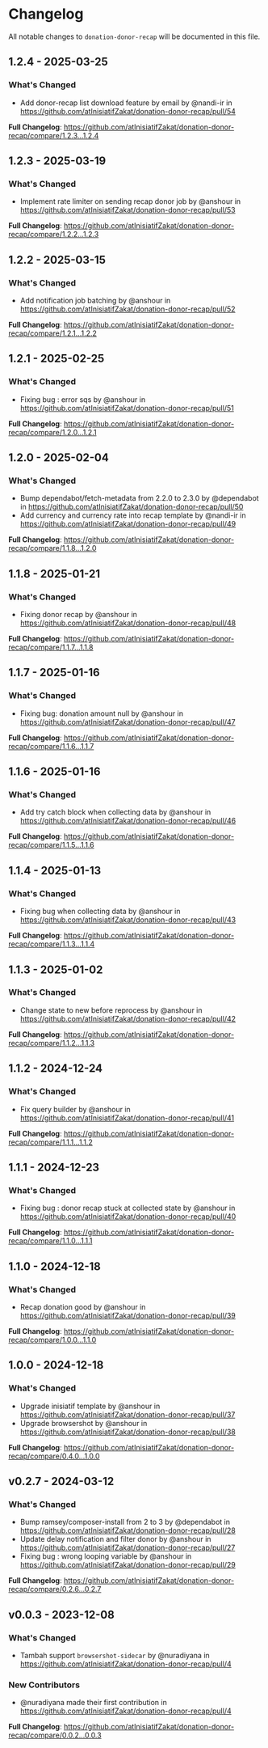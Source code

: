# Changelog

All notable changes to `donation-donor-recap` will be documented in this file.

## 1.2.4 - 2025-03-25

### What's Changed

* Add donor-recap list download feature by email by @nandi-ir in https://github.com/atInisiatifZakat/donation-donor-recap/pull/54

**Full Changelog**: https://github.com/atInisiatifZakat/donation-donor-recap/compare/1.2.3...1.2.4

## 1.2.3 - 2025-03-19

### What's Changed

* Implement rate limiter on sending recap donor job by @anshour in https://github.com/atInisiatifZakat/donation-donor-recap/pull/53

**Full Changelog**: https://github.com/atInisiatifZakat/donation-donor-recap/compare/1.2.2...1.2.3

## 1.2.2 - 2025-03-15

### What's Changed

* Add notification job batching by @anshour in https://github.com/atInisiatifZakat/donation-donor-recap/pull/52

**Full Changelog**: https://github.com/atInisiatifZakat/donation-donor-recap/compare/1.2.1...1.2.2

## 1.2.1 - 2025-02-25

### What's Changed

* Fixing bug : error sqs by @anshour in https://github.com/atInisiatifZakat/donation-donor-recap/pull/51

**Full Changelog**: https://github.com/atInisiatifZakat/donation-donor-recap/compare/1.2.0...1.2.1

## 1.2.0 - 2025-02-04

### What's Changed

* Bump dependabot/fetch-metadata from 2.2.0 to 2.3.0 by @dependabot in https://github.com/atInisiatifZakat/donation-donor-recap/pull/50
* Add currency and currency rate into recap template by @nandi-ir in https://github.com/atInisiatifZakat/donation-donor-recap/pull/49

**Full Changelog**: https://github.com/atInisiatifZakat/donation-donor-recap/compare/1.1.8...1.2.0

## 1.1.8 - 2025-01-21

### What's Changed

* Fixing donor recap by @anshour in https://github.com/atInisiatifZakat/donation-donor-recap/pull/48

**Full Changelog**: https://github.com/atInisiatifZakat/donation-donor-recap/compare/1.1.7...1.1.8

## 1.1.7 - 2025-01-16

### What's Changed

* Fixing bug: donation amount null by @anshour in https://github.com/atInisiatifZakat/donation-donor-recap/pull/47

**Full Changelog**: https://github.com/atInisiatifZakat/donation-donor-recap/compare/1.1.6...1.1.7

## 1.1.6 - 2025-01-16

### What's Changed

* Add try catch block when collecting data by @anshour in https://github.com/atInisiatifZakat/donation-donor-recap/pull/46

**Full Changelog**: https://github.com/atInisiatifZakat/donation-donor-recap/compare/1.1.5...1.1.6

## 1.1.4 - 2025-01-13

### What's Changed

* Fixing bug when collecting data by @anshour in https://github.com/atInisiatifZakat/donation-donor-recap/pull/43

**Full Changelog**: https://github.com/atInisiatifZakat/donation-donor-recap/compare/1.1.3...1.1.4

## 1.1.3 - 2025-01-02

### What's Changed

* Change state to new before reprocess by @anshour in https://github.com/atInisiatifZakat/donation-donor-recap/pull/42

**Full Changelog**: https://github.com/atInisiatifZakat/donation-donor-recap/compare/1.1.2...1.1.3

## 1.1.2 - 2024-12-24

### What's Changed

* Fix query builder by @anshour in https://github.com/atInisiatifZakat/donation-donor-recap/pull/41

**Full Changelog**: https://github.com/atInisiatifZakat/donation-donor-recap/compare/1.1.1...1.1.2

## 1.1.1 - 2024-12-23

### What's Changed

* Fixing bug : donor recap stuck at collected state by @anshour in https://github.com/atInisiatifZakat/donation-donor-recap/pull/40

**Full Changelog**: https://github.com/atInisiatifZakat/donation-donor-recap/compare/1.1.0...1.1.1

## 1.1.0 - 2024-12-18

### What's Changed

* Recap donation good by @anshour in https://github.com/atInisiatifZakat/donation-donor-recap/pull/39

**Full Changelog**: https://github.com/atInisiatifZakat/donation-donor-recap/compare/1.0.0...1.1.0

## 1.0.0 - 2024-12-18

### What's Changed

* Upgrade inisiatif template by @anshour in https://github.com/atInisiatifZakat/donation-donor-recap/pull/37
* Upgrade browsershot by @anshour in https://github.com/atInisiatifZakat/donation-donor-recap/pull/38

**Full Changelog**: https://github.com/atInisiatifZakat/donation-donor-recap/compare/0.4.0...1.0.0

## v0.2.7 - 2024-03-12

### What's Changed

* Bump ramsey/composer-install from 2 to 3 by @dependabot in https://github.com/atInisiatifZakat/donation-donor-recap/pull/28
* Update delay notification and filter donor by @anshour in https://github.com/atInisiatifZakat/donation-donor-recap/pull/27
* Fixing bug : wrong looping variable by @anshour in https://github.com/atInisiatifZakat/donation-donor-recap/pull/29

**Full Changelog**: https://github.com/atInisiatifZakat/donation-donor-recap/compare/0.2.6...0.2.7

## v0.0.3 - 2023-12-08

### What's Changed

* Tambah support `browsershot-sidecar`  by @nuradiyana in https://github.com/atInisiatifZakat/donation-donor-recap/pull/4

### New Contributors

* @nuradiyana made their first contribution in https://github.com/atInisiatifZakat/donation-donor-recap/pull/4

**Full Changelog**: https://github.com/atInisiatifZakat/donation-donor-recap/compare/0.0.2...0.0.3
